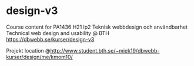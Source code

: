 # design-v3
Course content for PA1436 H21 lp2 Teknisk webbdesign och användbarhet Technical web design and usability @ BTH https://dbwebb.se/kurser/design-v3

Projekt location @http://www.student.bth.se/~miek19/dbwebb-kurser/design/me/kmom10/
